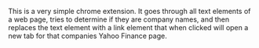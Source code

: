 This is a very simple chrome extension. It goes through all text elements of a web page, tries to determine if they are company names, and then replaces the text element with a link element that when clicked will open a new tab for that companies Yahoo Finance page.
